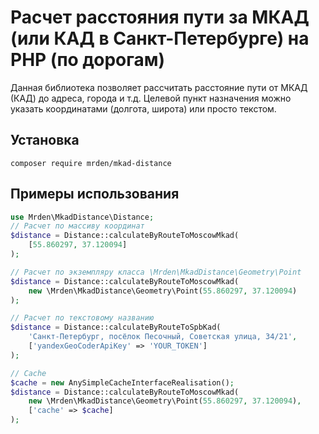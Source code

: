 # Расчет расстояния пути за МКАД (или КАД в Санкт-Петербурге) на PHP (по дорогам)

Данная библиотека позволяет рассчитать расстояние пути от МКАД (КАД) до адреса, города и т.д. Целевой пункт назначения можно указать координатами (долгота, широта) или просто текстом.

## Установка

`composer require mrden/mkad-distance`

## Примеры использования

```php
use Mrden\MkadDistance\Distance;
// Расчет по массиву координат
$distance = Distance::calculateByRouteToMoscowMkad(
    [55.860297, 37.120094]
);

// Расчет по экземпляру класса \Mrden\MkadDistance\Geometry\Point
$distance = Distance::calculateByRouteToMoscowMkad(
    new \Mrden\MkadDistance\Geometry\Point(55.860297, 37.120094)
);

// Расчет по текстовому названию
$distance = Distance::calculateByRouteToSpbKad(
    'Санкт-Петербург, посёлок Песочный, Советская улица, 34/21',
    ['yandexGeoCoderApiKey' => 'YOUR_TOKEN']   
);

// Cache
$cache = new AnySimpleCacheInterfaceRealisation();
$distance = Distance::calculateByRouteToMoscowMkad(
    new \Mrden\MkadDistance\Geometry\Point(55.860297, 37.120094),
    ['cache' => $cache]
);

```


